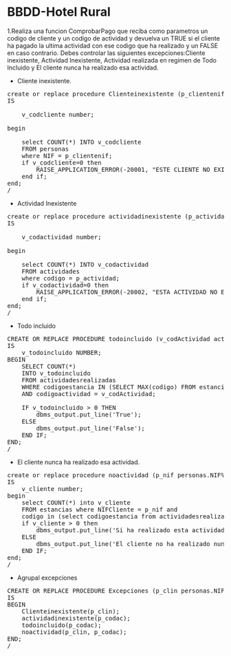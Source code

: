 # BBDD-Hotel Rural
1.Realiza una funcion ComprobarPago que reciba como parametros un codigo de cliente y un codigo de actividad y devuelva un TRUE si el cliente ha pagado la ultima actividad con ese 
codigo que ha realizado y un FALSE en caso contrario. Debes controlar las siguientes excepciones:Cliente inexistente, Actividad Inexistente, Actividad realizada en regimen de Todo Incluido
y El cliente nunca ha realizado esa actividad.

- Cliente inexistente.

<pre>
create or replace procedure Clienteinexistente (p_clientenif personas.NIF%type)
IS 

    v_codcliente number;

begin

    select COUNT(*) INTO v_codcliente
    FROM personas
    where NIF = p_clientenif;
    if v_codcliente=0 then 
        RAISE_APPLICATION_ERROR(-20001, "ESTE CLIENTE NO EXISTE")
    end if;
end;
/
</pre>

- Actividad Inexistente

<pre>
create or replace procedure actividadinexistente (p_actividad actividades.codigoQ%type)
IS 

    v_codactividad number;

begin

    select COUNT(*) INTO v_codactividad
    FROM actividades
    where codigo = p_actividad;
    if v_codactividad=0 then 
        RAISE_APPLICATION_ERROR(-20002, "ESTA ACTIVIDAD NO EXISTE")
    end if;
end;
/
</pre>

- Todo incluido

<pre>
CREATE OR REPLACE PROCEDURE todoincluido (v_codActividad actividades.codigo%type)
IS
    v_todoincluido NUMBER;
BEGIN 
    SELECT COUNT(*)
    INTO v_todoincluido
    FROM actividadesrealizadas
    WHERE codigoestancia IN (SELECT MAX(codigo) FROM estancias WHERE codigoregimen = 'TI')
    AND codigoactividad = v_codActividad;

    IF v_todoincluido > 0 THEN 
        dbms_output.put_line('True');
    ELSE
        dbms_output.put_line('False');
    END IF;
END;
/
</pre>



- El cliente nunca ha realizado esa actividad.
<pre>
create or replace procedure noactividad (p_nif personas.NIF%type, p_codigo actividadesrealizadas.codigoactividad%type)
IS
    v_cliente number;
begin
    select COUNT(*) into v_cliente
    FROM estancias where NIFCliente = p_nif and 
    codigo in (select codigoestancia from actividadesrealizadas where codigoactividad=p_codigo);
    if v_cliente > 0 then
        dbms_output.put_line('Si ha realizado esta actividad');
    ELSE
        dbms_output.put_line('El cliente no ha realizado nunca esta actividad');
    END IF;
end; 
/
</pre>


- Agrupal excepciones
<pre>
CREATE OR REPLACE PROCEDURE Excepciones (p_clin personas.NIF%type,p_codac actividades.codigo%type)
IS
BEGIN
    Clienteinexistente(p_clin);
    actividadinexistente(p_codac);
    todoincluido(p_codac);
    noactividad(p_clin, p_codac);
END;
/
</pre>
